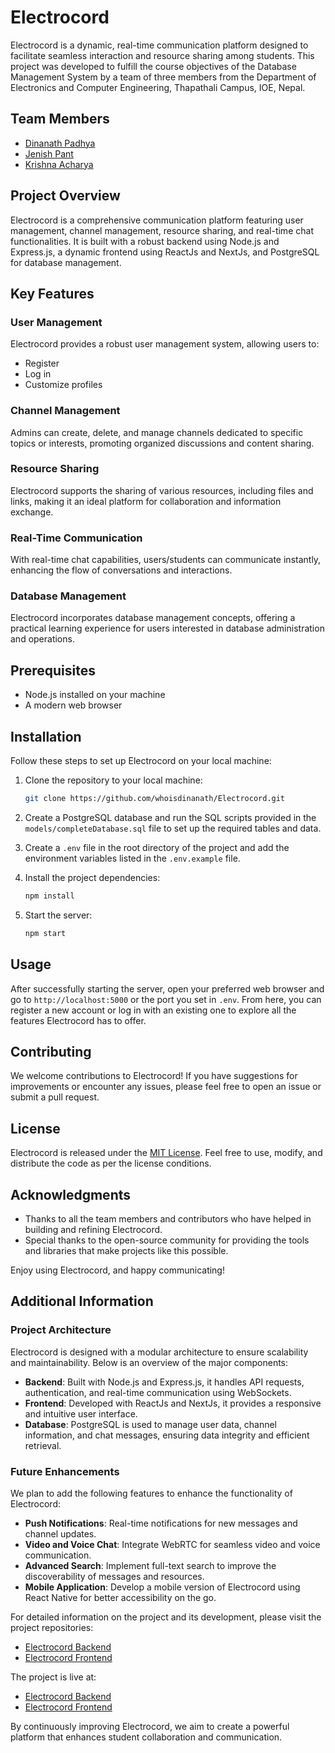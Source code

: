 # Electrocord

Electrocord is a dynamic, real-time communication platform designed to facilitate seamless interaction and resource sharing among students. This project was developed to fulfill the course objectives of the Database Management System by a team of three members from the Department of Electronics and Computer Engineering, Thapathali Campus, IOE, Nepal.

## Team Members

- [Dinanath Padhya](https://github.com/whoisdinanath)
- [Jenish Pant](https://github.com/monoastro)
- [Krishna Acharya](https://github.com/diodehub)

## Project Overview

Electrocord is a comprehensive communication platform featuring user management, channel management, resource sharing, and real-time chat functionalities. It is built with a robust backend using Node.js and Express.js, a dynamic frontend using ReactJs and NextJs, and PostgreSQL for database management.

## Key Features

### User Management
Electrocord provides a robust user management system, allowing users to:
- Register
- Log in
- Customize profiles

### Channel Management
Admins can create, delete, and manage channels dedicated to specific topics or interests, promoting organized discussions and content sharing.

### Resource Sharing
Electrocord supports the sharing of various resources, including files and links, making it an ideal platform for collaboration and information exchange.

### Real-Time Communication
With real-time chat capabilities, users/students can communicate instantly, enhancing the flow of conversations and interactions.

### Database Management
Electrocord incorporates database management concepts, offering a practical learning experience for users interested in database administration and operations.

## Prerequisites

- Node.js installed on your machine
- A modern web browser

## Installation

Follow these steps to set up Electrocord on your local machine:

1. Clone the repository to your local machine:
    ```bash
    git clone https://github.com/whoisdinanath/Electrocord.git
    ```

2. Create a PostgreSQL database and run the SQL scripts provided in the `models/completeDatabase.sql` file to set up the required tables and data.

3. Create a `.env` file in the root directory of the project and add the environment variables listed in the `.env.example` file.

4. Install the project dependencies:
    ```bash
    npm install
    ```

5. Start the server:
    ```bash
    npm start
    ```

## Usage

After successfully starting the server, open your preferred web browser and go to `http://localhost:5000` or the port you set in `.env`. From here, you can register a new account or log in with an existing one to explore all the features Electrocord has to offer.

## Contributing

We welcome contributions to Electrocord! If you have suggestions for improvements or encounter any issues, please feel free to open an issue or submit a pull request.

## License

Electrocord is released under the [MIT License](LICENSE). Feel free to use, modify, and distribute the code as per the license conditions.

## Acknowledgments

- Thanks to all the team members and contributors who have helped in building and refining Electrocord.
- Special thanks to the open-source community for providing the tools and libraries that make projects like this possible.

Enjoy using Electrocord, and happy communicating!

## Additional Information

### Project Architecture

Electrocord is designed with a modular architecture to ensure scalability and maintainability. Below is an overview of the major components:

- **Backend**: Built with Node.js and Express.js, it handles API requests, authentication, and real-time communication using WebSockets.
- **Frontend**: Developed with ReactJs and NextJs, it provides a responsive and intuitive user interface.
- **Database**: PostgreSQL is used to manage user data, channel information, and chat messages, ensuring data integrity and efficient retrieval.

### Future Enhancements

We plan to add the following features to enhance the functionality of Electrocord:
- **Push Notifications**: Real-time notifications for new messages and channel updates.
- **Video and Voice Chat**: Integrate WebRTC for seamless video and voice communication.
- **Advanced Search**: Implement full-text search to improve the discoverability of messages and resources.
- **Mobile Application**: Develop a mobile version of Electrocord using React Native for better accessibility on the go.

For detailed information on the project and its development, please visit the project repositories:
- [Electrocord Backend](https://github.com/whoisdinanath/electrocord.git)
- [Electrocord Frontend](https://github.com/monoastro/sia.git)

The project is live at:
- [Electrocord Backend](https://electrocord.onrender.com)
- [Electrocord Frontend](https://sia-electrocord.vercel.app)

By continuously improving Electrocord, we aim to create a powerful platform that enhances student collaboration and communication.